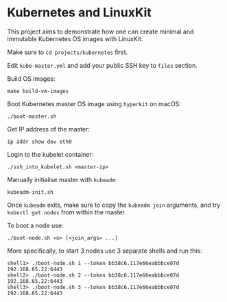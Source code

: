 # Kubernetes and LinuxKit

This project aims to demonstrate how one can create minimal and immutable Kubernetes OS images with LinuxKit.

Make sure to `cd projects/kubernetes` first.

Edit `kube-master.yml` and add your public SSH key to `files` section.

Build OS images:
```
make build-vm-images
```

Boot Kubernetes master OS image using `hyperkit` on macOS:
```
./boot-master.sh
```

Get IP address of the master:
```
ip addr show dev eth0
```

Login to the kubelet container:
```
./ssh_into_kubelet.sh <master-ip>
```

Manually initialise master with `kubeadm`:
```
kubeadm-init.sh
```

Once `kubeadm` exits, make sure to copy the `kubeadm join` arguments,
and try `kubectl get nodes` from within the master.

To boot a node use:
```
./boot-node.sh <n> [<join_args> ...]
```

More specifically, to start 3 nodes use 3 separate shells and run this:
```
shell1> ./boot-node.sh 1 --token bb38c6.117e66eabbbce07d 192.168.65.22:6443
shell2> ./boot-node.sh 2 --token bb38c6.117e66eabbbce07d 192.168.65.22:6443
shell3> ./boot-node.sh 3 --token bb38c6.117e66eabbbce07d 192.168.65.22:6443
```
